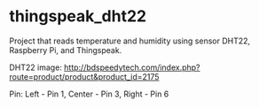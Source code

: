 # thingspeak_dht22
Project that reads temperature and humidity using sensor DHT22, Raspberry Pi, and Thingspeak.

DHT22 image: http://bdspeedytech.com/index.php?route=product/product&product_id=2175

Pin:
Left - Pin 1,
Center - Pin 3,
Right - Pin 6
